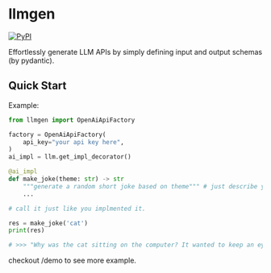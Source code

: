 # llmgen

[![PyPI](https://img.shields.io/pypi/v/llmgen?label=pypi%20package)](https://pypi.org/project/llmgen/)

Effortlessly generate LLM APIs by simply defining input and output schemas (by pydantic).


## Quick Start

Example:

```python
from llmgen import OpenAiApiFactory

factory = OpenAiApiFactory(
    api_key="your api key here",
)
ai_impl = llm.get_impl_decorator()

@ai_impl
def make_joke(theme: str) -> str
    """generate a random short joke based on theme""" # just describe your api in docstring
    ...

# call it just like you implmented it. 

res = make_joke('cat')
print(res)

# >>> "Why was the cat sitting on the computer? It wanted to keep an eye on the mouse!"

```

checkout /demo to see more example.

